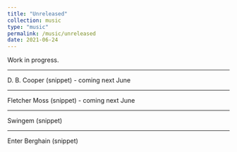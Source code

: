 ```yaml
---
title: "Unreleased"
collection: music
type: "music"
permalink: /music/unreleased
date: 2021-06-24
---
```


Work in progress.

---
D. B. Cooper (snippet) - coming next June
<audio style="width:100%;height:100%;" class="mejs__player">
	<source src="/files/music/d_b_cooper_clip.mp3" type="audio/mp3">
	Your browser does not support the audio element.
</audio>

---

Fletcher Moss (snippet) - coming next June
<audio style="width:100%;height:100%;" class="mejs__player">
	<source src="/files/music/fletcher_moss_clip.mp3"  type="audio/mp3">
	Your browser does not support the audio element.
</audio>

---

Swingem (snippet)
<audio style="width:100%;height:100%;" class="mejs__player">
	<source src="/files/music/swingem_clip.mp3"  type="audio/mp3">
	Your browser does not support the audio element.
</audio>

---

Enter Berghain (snippet)
<audio style="width:100%;height:100%;" class="mejs__player">
	<source src="/files/music/enter_berghain_clip.mp3"  type="audio/mp3">
	Your browser does not support the audio element.
</audio>